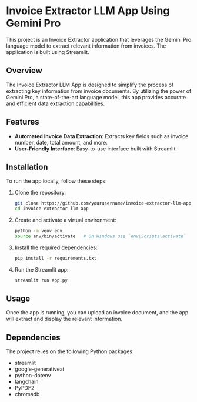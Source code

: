 # Invoice Extractor LLM App Using Gemini Pro
This project is an Invoice Extractor application that leverages the Gemini Pro language model to extract relevant information from invoices. The application is built using Streamlit.
## Overview
The Invoice Extractor LLM App is designed to simplify the process of extracting key information from invoice documents. By utilizing the power of Gemini Pro, a state-of-the-art language model, this app provides accurate and efficient data extraction capabilities.
## Features
- **Automated Invoice Data Extraction**: Extracts key fields such as invoice number, date, total amount, and more.
- **User-Friendly Interface**: Easy-to-use interface built with Streamlit.
## Installation
To run the app locally, follow these steps:

1. Clone the repository:
    ```bash
    git clone https://github.com/yourusername/invoice-extractor-llm-app.git
    cd invoice-extractor-llm-app
    ```

2. Create and activate a virtual environment:
    ```bash
    python -m venv env
    source env/bin/activate   # On Windows use `env\Scripts\activate`
    ```

3. Install the required dependencies:
    ```bash
    pip install -r requirements.txt
    ```

4. Run the Streamlit app:
    ```bash
    streamlit run app.py
    ```
## Usage
Once the app is running, you can upload an invoice document, and the app will extract and display the relevant information.
## Dependencies
The project relies on the following Python packages:
- streamlit
- google-generativeai
- python-dotenv
- langchain
- PyPDF2
- chromadb
